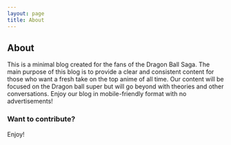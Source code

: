 ```yaml
---
layout: page
title: About
---
```

## About
This is a minimal blog created for the fans of the Dragon Ball Saga. The main purpose of this blog is to provide a clear and consistent content for those who want a fresh take on the top anime of all time. Our content will be focused on the Dragon ball super but will go beyond with theories and other conversations. Enjoy our blog in mobile-friendly format with no advertisements!


### Want to contribute?

Enjoy!